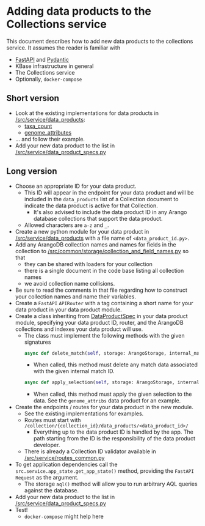 # Adding data products to the Collections service

This document describes how to add new data products to the collections service. It assumes
the reader is familiar with

* [FastAPI](https://fastapi.tiangolo.com/) and [Pydantic](https://pydantic-docs.helpmanual.io/)
* KBase infrastructure in general
* The Collections service
* Optionally, `docker-compose`

## Short version

* Look at the existing implementations for data products in
  [/src/service/data_products](/src/service/data_products):
  * [taxa_count](/src/service/data_products/taxa_count.py)
  * [genome_attributes](/src/service/data_products/genome_attributes.py)
* ... and follow their example.
* Add your new data product to the list in
  [/src/service/data_product_specs.py](/src/service/data_product_specs.py)

## Long version

* Choose an appropriate ID for your data product.
  * This ID will appear in the endpoint for your data product and will be included in the
    `data_products` list of a Collection document to indicate the data product is active for
    that Collection.
    * It's also advised to include the data product ID in any Arango database collections
      that support the data product.
  * Allowed characters are `a-z` and `_`.
* Create a new python module for your data product in
  [/src/service/data_products](/src/service/data_products) with a file name of
  `<data_product_id.py>`.
* Add any ArangoDB collection names and names for fields in the collection to
  [/src/common/storage/collection_and_field_names.py](/src/common/storage/collection_and_field_names.py)
  so that
  * they can be shared with loaders for your collection
  * there is a single document in the code base listing all collection names
  * we avoid collection name collisions.
* Be sure to read the comments in that file regarding how to construct your collection names
  and name their variables.
* Create a `FastAPI` `APIRouter` with a tag containing a short name for your data product in
  your data product module.
* Create a class inheriting from [DataProductSpec](/src/service/data_products/common_models.py)
  in your data product module, specifying your data product ID, router, and the ArangoDB
  collections and indexes your data product will use.
  * The class must implement the following methods with the given signatures
    ```python
    async def delete_match(self, storage: ArangoStorage, internal_match_id: str) -> None:
    ```
    * When called, this method must delete any match data associated with the given internal
      match ID.
    ```python
    async def apply_selection(self, storage: ArangoStorage, internal_selection_id: str) -> None:
    ```
    * When called, this method must apply the given selection to the data. See the `genome_attribs`
      data product for an example.
* Create the endpoints / routes for your data product in the new module.
  * See the existing implementations for examples.
  * Routes must start with `/collection/{collection_id}/data_products/<data_product_id>/`
    * Everything up to the data product ID is handled by the app. The path starting from the ID is
      the responsibility of the data product developer.
  * There is already a Collection ID validator available in
    [/src/service/routes_common.py](/src/service/routes_common.py)
* To get application dependencies call the `src.service.app_state.get_app_state()`
  method, providing the `FastAPI` `Request` as the argument.
  * The storage `aql()` method will allow you to run arbitrary AQL queries against the database.
* Add your new data product to the list in
  [/src/service/data_product_specs.py](/src/service/data_product_specs.py)
* Test!
  * `docker-compose` might help here